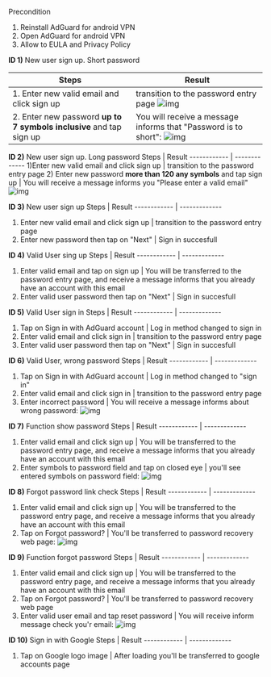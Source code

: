 Precondition
1. Reinstall AdGuard for android VPN
2. Open AdGuard for android VPN
3. Allow to EULA and Privacy Policy

**ID 1)** New user sign up. Short password

Steps        | Result
------------ | -------------
1. Enter new valid email and click sign up | transition to the password entry page ![img](https://prnt.sc/14jmwww)
2. Enter new password **up to 7 symbols inclusive** and tap sign up | You will receive a message informs that "Password is to short": ![img](https://prnt.sc/14jnhc9)

**ID 2)** New user sign up. Long password
Steps        | Result
------------ | -------------
1)Enter new valid email and click sign up |  transition to the password entry page
2) Enter new password **more than 120 any symbols** and tap sign up | You will receive a message informs you "Please enter a valid email" ![img](https://prnt.sc/14jonmk)

**ID 3)** New user sign up
Steps        | Result
------------ | -------------
1) Enter new valid email and click sign up | transition to the password entry page
2) Enter new password then tap on "Next" | Sign in succesfull

**ID 4)** Valid User sing up
Steps        | Result
------------ | -------------
1) Enter valid email and tap on sign up | You will be transferred to the password entry page, and receive a message informs that you already have an account with this email
2) Enter valid user password then tap on "Next" | Sign in succesfull

**ID 5)** Valid User sign in
Steps        | Result
------------ | -------------
1) Tap on Sign in with AdGuard account | Log in method changed to sign in
2) Enter valid email and click sign in | transition to the password entry page
3) Enter valid user password then tap on "Next" | Sign in succesfull

**ID 6)** Valid User, wrong password
Steps        | Result
------------ | -------------
1) Tap on Sign in with AdGuard account | Log in method changed to "sign in"
2) Enter valid email and click sign in | transition to the password entry page
3) Enter incorrect password | You will receive a message informs about wrong password: ![img](https://prnt.sc/14jxs6r)

**ID 7)** Function show password
Steps        | Result
------------ | -------------
1) Enter valid email and click sign up | You will be transferred to the password entry page, and receive a message informs that you already have an account with this email
2) Enter symbols to password field and tap on closed eye | you'll see entered symbols on password field: ![img](https://prnt.sc/14jzwea)

**ID 8)** Forgot password link check
Steps        | Result
------------ | -------------
1) Enter valid email and click sign up | You will be transferred to the password entry page, and receive a message informs that you already have an account with this email
2) Tap on Forgot password? |  You'll be transferred to password recovery web page: ![img](https://prnt.sc/14k0lbu)

**ID 9)** Function forgot password
Steps        | Result
------------ | -------------
1) Enter valid email and click sign up | You will be transferred to the password entry page, and receive a message informs that you already have an account with this email
2) Tap on Forgot password? |  You'll be transferred to password recovery web page
3) Enter valid user email and tap reset password | You will receive inform message check you'r email: ![img](https://prnt.sc/14k3f6a)

**ID 10)** Sign in with Google
Steps        | Result
------------ | -------------
1) Tap on Google logo image | After loading you'll be transferred to google accounts page


